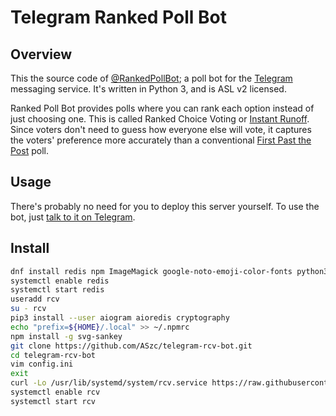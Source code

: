 # Telegram Ranked Poll Bot

## Overview

This the source code of [@RankedPollBot](https://t.me/RankedPollBot); a poll bot for the [Telegram](https://telegram.org/) messaging service. It's written in Python 3, and is ASL v2 licensed.

Ranked Poll Bot provides polls where you can rank each option instead of just choosing one. This is called Ranked Choice Voting or [Instant Runoff](https://en.wikipedia.org/wiki/Instant-runoff_voting). Since voters don't need to guess how everyone else will vote, it captures the voters' preference more accurately than a conventional [First Past the Post](https://en.wikipedia.org/wiki/First-past-the-post_voting) poll.

## Usage

There's probably no need for you to deploy this server yourself. To use the bot, just [talk to it on Telegram](https://t.me/RankedPollBot).

## Install

```bash
dnf install redis npm ImageMagick google-noto-emoji-color-fonts python3-pyyaml
systemctl enable redis
systemctl start redis
useradd rcv
su - rcv
pip3 install --user aiogram aioredis cryptography
echo "prefix=${HOME}/.local" >> ~/.npmrc
npm install -g svg-sankey
git clone https://github.com/ASzc/telegram-rcv-bot.git
cd telegram-rcv-bot
vim config.ini
exit
curl -Lo /usr/lib/systemd/system/rcv.service https://raw.githubusercontent.com/ASzc/dawbrn/master/rcv.service
systemctl enable rcv
systemctl start rcv
```
